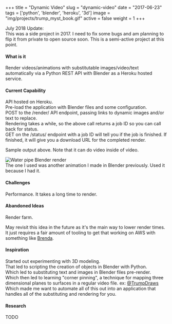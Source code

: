 +++
title = "Dynamic Video"
slug = "dynamic-video"
date = "2017-06-23"
tags = ['python', 'blender', 'heroku', '3d']
image = "img/projects/trump_myst_book.gif"
active = false 
weight = 1
+++

July 2018 Update:  
This was a side project in 2017. I need to fix some bugs and am planning to flip it from private 
to open source soon. This is a semi-active project at this point.
<!--more-->

#### What is it
Render videos/animations with substitutable images/video/text automatically via a Python REST API 
with Blender as a Heroku hosted service.

#### Current Capability
API hosted on Heroku.  
Pre-load the application with Blender files and some configuration.  
POST to the /render/ API endpoint, passing links to dynamic images and/or text to replace.  
Rendering takes a while, so the above call returns a job ID so you can call back for status.  
GET on the /status/ endpoint with a job ID will tell you if the job is finished. If finished, it 
will give you a download URL for the completed render.

Sample output above. Note that it can do video inside of video.


![Water pipe Blender render][1]  
The one I used was another animation I made in Blender previously. Used it because I had it.  


#### Challenges
Performance. It takes a long time to render.

#### Abandoned Ideas
Render farm.

May revisit this idea in the future as it's the main way to lower render times. It just requires a 
fair amount of tooling to get that working on AWS with something like [Brenda](https://github.com/jamesyonan/brenda).

#### Inspiration
Started out experimenting with 3D modeling.  
That led to scripting the creation of objects in Blender with Python.  
Which led to substituting text and images in Blender files pre-render.  
Which then led to learning "corner pinning", a technique for mapping three dimensional planes to 
surfaces in a regular video file. ex: [@TrumpDraws](https://twitter.com/TrumpDraws)   
Which made me want to automate all of this out into an application that handles all of the 
substituting and rendering for you.

#### Research
TODO

[1]: /img/projects/blender_water_pipe.gif
